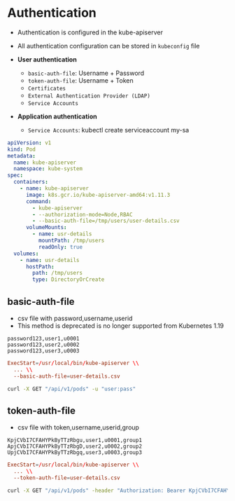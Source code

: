# Authentication

- Authentication is configured in the kube-apiserver
- All authentication configuration can be stored in `kubeconfig` file

- **User authentication**

  - `basic-auth-file`: Username + Password
  - `token-auth-file`: Username + Token
  - `Certificates`
  - `External Authentication Provider (LDAP)`
  - `Service Accounts`

- **Application authentication**
  - `Service Accounts`: kubectl create serviceaccount my-sa

```yaml
apiVersion: v1
kind: Pod
metadata:
  name: kube-apiserver
  namespace: kube-system
spec:
  containers:
    - name: kube-apiserver
      image: k8s.gcr.io/kube-apiserver-amd64:v1.11.3
      command:
        - kube-apiserver
        - --authorization-mode=Node,RBAC
        - --basic-auth-file=/tmp/users/user-details.csv
      volumeMounts:
        - name: usr-details
          mountPath: /tmp/users
          readOnly: true
  volumes:
    - name: usr-details
      hostPath:
        path: /tmp/users
        type: DirectoryOrCreate
```

## basic-auth-file

- csv file with password,username,userid
- This method is deprecated is no longer supported from Kubernetes 1.19

```csv
password123,user1,u0001
password123,user2,u0002
password123,user3,u0003
```

```conf
ExecStart=/usr/local/bin/kube-apiserver \\
  ... \\
  --basic-auth-file=user-details.csv
```

```sh
curl -X GET "/api/v1/pods" -u "user:pass"
```

## token-auth-file

- csv file with token,username,userid,group

```csv
KpjCVbI7CFAHYPkByTTzRbgu,user1,u0001,group1
ApjCVbI7CFAHYPkByTTzRbgD,user2,u0002,group2
UpjCVbI7CFAHYPkByTTzRbgq,user3,u0003,group3
```

```conf
ExecStart=/usr/local/bin/kube-apiserver \\
  ... \\
  --token-auth-file=user-details.csv
```

```sh
curl -X GET "/api/v1/pods" -header "Authorization: Bearer KpjCVbI7CFAHYPkByTTzRbgu" # token auth
```
